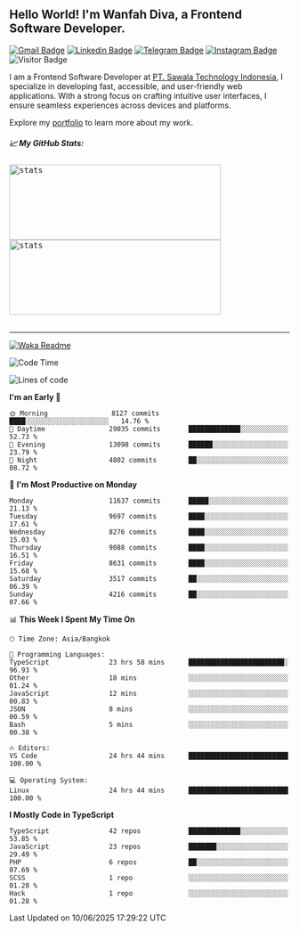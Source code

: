 ## Hello World! I'm Wanfah Diva, a Frontend Software Developer.

[![Gmail Badge](https://img.shields.io/badge/-Gmail-white?style=plastic&logo=Gmail&link=mailto:aditputrafirmansyah@gmail.com)](mailto:wanfahdivaa@gmail.com)
[![Linkedin Badge](https://img.shields.io/badge/-LinkedIn-blue?style=plastic&logo=Linkedin&link=https://www.linkedin.com/in/aditputrafirmansyah/)](https://www.linkedin.com/in/wanfahdiva/)
[![Telegram Badge](https://img.shields.io/badge/-Telegram-blue?style=plastic&logo=telegram&link=https://t.me/Adithya_13)](https://t.me/wanfahdiva)
[![Instagram Badge](https://img.shields.io/badge/-Instagram-white?style=plastic&logo=instagram&link=https://www.instagram.com/adithya_firmansyahputra/)](https://www.instagram.com/wnfhdva/)
![Visitor Badge](https://visitor-badge.laobi.icu/badge?page_id=wanfahdiva.wanfahdiva)

<p>
I am a Frontend Software Developer at <a href="https://sawala/tech" target="_blank">PT. Sawala Technology Indonesia</a>, I specialize in developing fast, accessible, and user-friendly web applications. With a strong focus on crafting intuitive user interfaces, I ensure seamless experiences across devices and platforms.

Explore my <a href="http://wanfahdiva-com.vercel.app/" target="_blank">portfolio</a> to learn more about my work.
</p>

<h5 align="left">
  
📈 **My GitHub Stats:**

</h5>

<div align="left">
<kbd>
  <img height="135em" width="380em" alt="stats" src="https://github-readme-stats-salesp07.vercel.app/api?username=wanfahdiva&count_private=true&show_icons=true&theme=react&rank_icon=github&border_radius=10&hide_title=true"></kbd>
</kbd>
<kbd>
    <img height="135em" width="380em" alt="stats" src="https://github-readme-activity-graph.vercel.app/graph?username=wanfahdiva&theme=react&hide_title=true"></kbd>
</div>

<br />

---

[![Waka Readme](https://github.com/wanfahdiva/wanfahdiva/actions/workflows/waka.yml/badge.svg)](https://github.com/wanfahdiva/wanfahdiva/actions/workflows/waka.yml)

<!--START_SECTION:waka-->
![Code Time](http://img.shields.io/badge/Code%20Time-2%2C072%20hrs%2052%20mins-blue)

![Lines of code](https://img.shields.io/badge/From%20Hello%20World%20I%27ve%20Written-23.9%20million%20lines%20of%20code-blue)

**I'm an Early 🐤** 

```text
🌞 Morning                8127 commits        ████░░░░░░░░░░░░░░░░░░░░░   14.76 % 
🌆 Daytime                29035 commits       █████████████░░░░░░░░░░░░   52.73 % 
🌃 Evening                13098 commits       ██████░░░░░░░░░░░░░░░░░░░   23.79 % 
🌙 Night                  4802 commits        ██░░░░░░░░░░░░░░░░░░░░░░░   08.72 % 
```
📅 **I'm Most Productive on Monday** 

```text
Monday                   11637 commits       █████░░░░░░░░░░░░░░░░░░░░   21.13 % 
Tuesday                  9697 commits        ████░░░░░░░░░░░░░░░░░░░░░   17.61 % 
Wednesday                8276 commits        ████░░░░░░░░░░░░░░░░░░░░░   15.03 % 
Thursday                 9088 commits        ████░░░░░░░░░░░░░░░░░░░░░   16.51 % 
Friday                   8631 commits        ████░░░░░░░░░░░░░░░░░░░░░   15.68 % 
Saturday                 3517 commits        ██░░░░░░░░░░░░░░░░░░░░░░░   06.39 % 
Sunday                   4216 commits        ██░░░░░░░░░░░░░░░░░░░░░░░   07.66 % 
```


📊 **This Week I Spent My Time On** 

```text
🕑︎ Time Zone: Asia/Bangkok

💬 Programming Languages: 
TypeScript               23 hrs 58 mins      ████████████████████████░   96.93 % 
Other                    18 mins             ░░░░░░░░░░░░░░░░░░░░░░░░░   01.24 % 
JavaScript               12 mins             ░░░░░░░░░░░░░░░░░░░░░░░░░   00.83 % 
JSON                     8 mins              ░░░░░░░░░░░░░░░░░░░░░░░░░   00.59 % 
Bash                     5 mins              ░░░░░░░░░░░░░░░░░░░░░░░░░   00.38 % 

🔥 Editors: 
VS Code                  24 hrs 44 mins      █████████████████████████   100.00 % 

💻 Operating System: 
Linux                    24 hrs 44 mins      █████████████████████████   100.00 % 
```

**I Mostly Code in TypeScript** 

```text
TypeScript               42 repos            █████████████░░░░░░░░░░░░   53.85 % 
JavaScript               23 repos            ███████░░░░░░░░░░░░░░░░░░   29.49 % 
PHP                      6 repos             ██░░░░░░░░░░░░░░░░░░░░░░░   07.69 % 
SCSS                     1 repo              ░░░░░░░░░░░░░░░░░░░░░░░░░   01.28 % 
Hack                     1 repo              ░░░░░░░░░░░░░░░░░░░░░░░░░   01.28 % 
```




 Last Updated on 10/06/2025 17:29:22 UTC
<!--END_SECTION:waka-->
